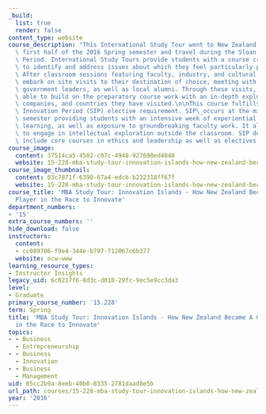 ```yaml
---
_build:
  list: true
  render: false
content_type: website
course_description: "This International Study Tour went to New Zealand during the\
  \ first half of the 2016 Spring semester and travel during the Sloan Innovation\
  \ Period. International Study Tours provide students with a course credit opportunity\
  \ to identify and address issues about which they feel particularly passionate.\
  \ After classroom sessions featuring faculty, industry, and cultural experts, students\
  \ embark on site visits to their destination of choice, meeting with industry and\
  \ government leaders, as well as local alumni. Through these visits, students are\
  \ able to build on the preparatory course work with an in-depth exploration of industries,\
  \ companies, and countries they have visited.\n\nThis course fulfills the Sloan\
  \ Innovation Period (SIP) elective requirement. SIP\_occurs at the midpoint of each\
  \ semester providing students with an intensive week of experiential leadership\
  \ learning, as well as exposure to groundbreaking faculty work. It allows students\
  \ to engage in intellectual exploration outside the classroom. SIP degree requirements\
  \ include core courses in ethics and leadership as well as electives.\n"
course_image:
  content: 37514ca5-4502-c07c-4948-927690ed4048
  website: 15-228-mba-study-tour-innovation-islands-how-new-zealand-became-a-global-player-in-the-race-to-innovate-spring-2016
course_image_thumbnail:
  content: 03c7871f-6390-67a4-edcb-b232318ff67f
  website: 15-228-mba-study-tour-innovation-islands-how-new-zealand-became-a-global-player-in-the-race-to-innovate-spring-2016
course_title: 'MBA Study Tour: Innovation Islands - How New Zealand Became A Global
  Player in the Race to Innovate'
department_numbers:
- '15'
extra_course_numbers: ''
hide_download: false
instructors:
  content:
  - cc089706-f9e4-344e-b797-712067c6b377
  website: ocw-www
learning_resource_types:
- Instructor Insights
legacy_uid: 6c0217f6-8d3c-d018-29fc-9ec5e9cc3da3
level:
- Graduate
primary_course_number: '15.228'
term: Spring
title: 'MBA Study Tour: Innovation Islands - How New Zealand Became A Global Player
  in the Race to Innovate'
topics:
- - Business
  - Entrepreneurship
- - Business
  - Innovation
- - Business
  - Management
uid: 85cc2b9a-8eeb-40b0-8335-2781daad8e5b
url_path: courses/15-228-mba-study-tour-innovation-islands-how-new-zealand-became-a-global-player-in-the-race-to-innovate-spring-2016
year: '2016'
---
```

